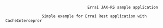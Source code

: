                                         Errai JAX-RS sample application

                    Simple example for Errai Rest application with CacheIntercepror
